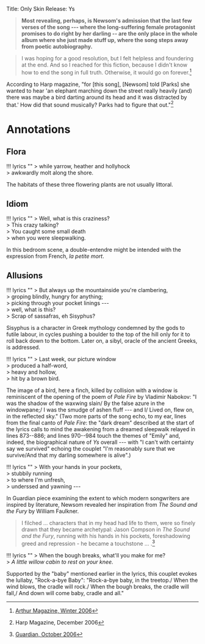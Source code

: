 Title: Only Skin
Release: Ys


> **Most revealing, perhaps, is Newsom's admission that the last few verses of the song --- where the long-suffering female protagonist promises to do right by her darling -- are the only place in the whole album where she just made stuff up, where the song steps away from poetic autobiography.**

>I was hoping for a good resolution, but I felt helpless and foundering at the end. And so I reached for this fiction, because I didn't know how to end the song in full truth. Otherwise, it would go on forever.[^arthur]

[^arthur]:[Arthur Magazine, Winter 2006][arthur]

According to Harp magazine, "for [this song], [Newsom] told [Parks] she wanted to hear 'an elephant marching down the street really heavily (and) there was maybe a bird darting around its head and it was distracted by that.' How did that sound musically? Parks had to figure that out."[^harp]

[^harp]:Harp Magazine, December 2006

# Annotations #

## Flora ##

!!! lyrics ""
	> while yarrow, heather and hollyhock  
	> awkwardly molt along the shore.
	
The habitats of these three flowering plants are not usually littoral.

## Idiom ##

!!! lyrics ""
	> Well, what is this craziness?  
	> This crazy talking?  
	> You caught some small death  
	> when you were sleepwalking.
	
In this bedroom scene, a double-entendre might be intended with the expression from French, *la petite mort*.

## Allusions ##

!!! lyrics ""
	> But always up the mountainside you're clambering,  
	> groping blindly, hungry for anything;  
	> picking through your pocket linings ---  
	> well, what is this?  
	> Scrap of sassafras, eh Sisyphus?
	
Sisyphus is a character in Greek mythology condemned by the gods to futile labour, in cycles pushing a boulder to the top of the hill only for it to roll back down to the bottom. Later on, a sibyl, oracle of the ancient Greeks, is addressed.

!!! lyrics ""
	> Last week, our picture window  
	> produced a half-word,  
	> heavy and hollow,  
	> hit by a brown bird.
	
The image of a bird, here a finch, killed by collision with a window is reminiscent of the opening of the poem of *Pale Fire* by Vladimir Nabokov: "I was the shadow of the waxwing slain/ By the false azure in the windowpane;/ I was the smudge of ashen fluff --- and I/ Lived on, flew on, in the reflected sky."
(Two more parts of the song echo, to my ear, lines from the final canto of *Pale Fire*: the "dark dream" described at the start of the lyrics calls to mind the awakening from a dreamed sleepwalk relayed in lines 873--886; and lines 970--984 touch the themes of "Emily" and, indeed, the biographical nature of *Ys* overall --- with "I can't with certainty say we survived" echoing the couplet "I'm reasonably sure that we survive/And that my darling somewhere is alive".)

!!! lyrics ""
	> With your hands in your pockets,  
	> stubbily running  
	> to where I'm unfresh,  
	> underssed and yawning ---  
	
In Guardian piece examining the extent to which modern songwriters are inspired by literature, Newsom revealed her inspiration from *The Sound and the Fury* by William Faulkner.

> I filched ... characters that in my head had life to them, were so finely drawn that they became archetypal: Jason Compson in *The Sound and the Fury*, running with his hands in his pockets, foreshadowing greed and repression - he became a touchstone ... .[^guardianp]

[^guardianp]:[Guardian, October 2006][guardianp]

!!! lyrics ""
	> When the bough breaks, what'll you make for me?  
	> *A little willow cabin to rest on your knee.*
	
Supported by the "baby" mentioned earlier in the lyrics, this couplet evokes the lullaby, "Rock-a-bye Baby": "Rock-a-bye baby, in the treetop./ When the wind blows, the cradle will rock./ When the bough breaks, the cradle will fall,/ And down will come baby, cradle and all."

[arthur]: https://arthurmag.com/2006/12/23/nearer-the-heart-of-things-erik-davis-on-joanna-newsom-from-arthur-no-25winter-02006/
[guardianp]: https://www.theguardian.com/music/2006/oct/13/poetry.popandrock
